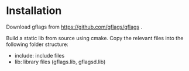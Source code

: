 # Installation

Download gflags from https://github.com/gflags/gflags .

Build a static lib from source using cmake.
Copy the relevant files into the following folder structure:

- include: include files
- lib: library files (gflags.lib, gflagsd.lib)

